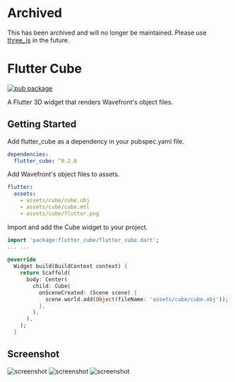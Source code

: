 # Archived

This has been archived and will no longer be maintained. Please use [three_js](https://github.com/Knightro63/three_js) in the future.

# Flutter Cube

[![pub package](https://img.shields.io/pub/v/flutter_cube.svg)](https://pub.dev/packages/flutter_cube)

A Flutter 3D widget that renders Wavefront's object files.

## Getting Started

Add flutter_cube as a dependency in your pubspec.yaml file.

```yaml
dependencies:
  flutter_cube: ^0.2.0
```

Add Wavefront's object files to assets.

```yaml
flutter:
  assets:
    - assets/cube/cube.obj
    - assets/cube/cube.mtl
    - assets/cube/flutter.png
```

Import and add the Cube widget to your project.

```dart
import 'package:flutter_cube/flutter_cube.dart';
... ...
  
@override
  Widget build(BuildContext context) {
    return Scaffold(
      body: Center(
        child: Cube(
          onSceneCreated: (Scene scene) {
            scene.world.add(Object(fileName: 'assets/cube/cube.obj'));
          },
        ),
      ),
    );
  }
```

## Screenshot

![screenshot](https://github.com/zesage/flutter_cube/raw/master/resource/screenshot.gif)    ![screenshot](https://github.com/zesage/flutter_cube/raw/master/resource/ruby_rose.gif)    ![screenshot](https://github.com/zesage/flutter_cube/raw/master/resource/planet.gif)
